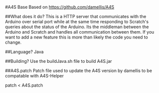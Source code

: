 #A4S Base 
Based on https://github.com/damellis/A4S

##What does it do?
This is a HTTP server that communicates with the Arduino over serial port while at the same time responding to Scratch's queries about the status of the Arduino. Its the middleman between the Arduino and Scratch and handles all communication between them. If you want to add a new feature this is more than likely the code you need to change.

##Language?
Java

##Building?
Use the buildJava.sh file to build A4S.jar 

##A4S.patch
Patch file used to update the A4S version by damellis to be compatable with A4S-Helper

patch < A4S.patch


